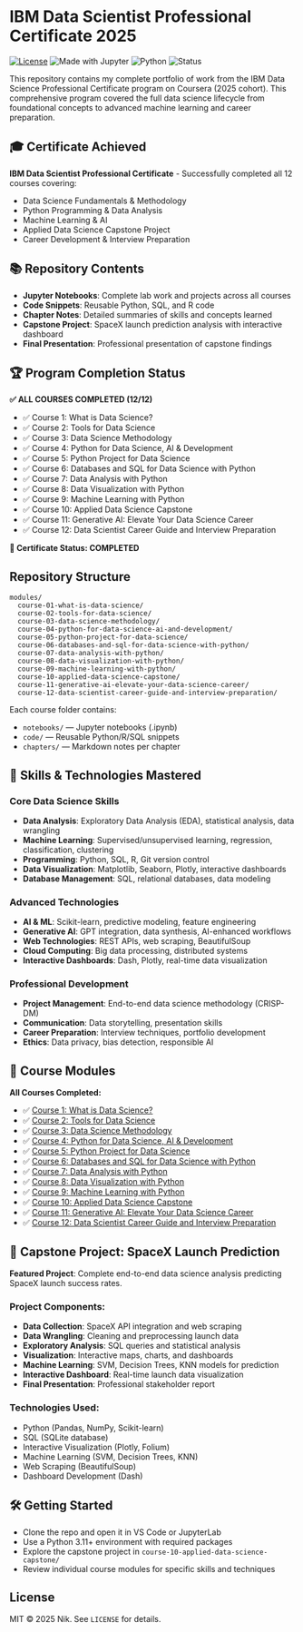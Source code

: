 # IBM Data Scientist Professional Certificate 2025

[![License](https://img.shields.io/badge/License-MIT-blue.svg)](LICENSE)
![Made with Jupyter](https://img.shields.io/badge/Made%20with-Jupyter-orange)
![Python](https://img.shields.io/badge/Python-3.11+-3776AB?logo=python&logoColor=white)
![Status](https://img.shields.io/badge/Status-Certificate%20Completed%20🎓-brightgreen)

This repository contains my complete portfolio of work from the IBM Data Science Professional Certificate program on Coursera (2025 cohort). This comprehensive program covered the full data science lifecycle from foundational concepts to advanced machine learning and career preparation.

## 🎓 Certificate Achieved
**IBM Data Scientist Professional Certificate** - Successfully completed all 12 courses covering:
- Data Science Fundamentals & Methodology
- Python Programming & Data Analysis
- Machine Learning & AI
- Applied Data Science Capstone Project
- Career Development & Interview Preparation

## 📚 Repository Contents
- **Jupyter Notebooks**: Complete lab work and projects across all courses
- **Code Snippets**: Reusable Python, SQL, and R code
- **Chapter Notes**: Detailed summaries of skills and concepts learned
- **Capstone Project**: SpaceX launch prediction analysis with interactive dashboard
- **Final Presentation**: Professional presentation of capstone findings

## 🏆 Program Completion Status

**✅ ALL COURSES COMPLETED (12/12)**
- ✅ Course 1: What is Data Science?
- ✅ Course 2: Tools for Data Science
- ✅ Course 3: Data Science Methodology
- ✅ Course 4: Python for Data Science, AI & Development
- ✅ Course 5: Python Project for Data Science
- ✅ Course 6: Databases and SQL for Data Science with Python
- ✅ Course 7: Data Analysis with Python
- ✅ Course 8: Data Visualization with Python
- ✅ Course 9: Machine Learning with Python
- ✅ Course 10: Applied Data Science Capstone
- ✅ Course 11: Generative AI: Elevate Your Data Science Career
- ✅ Course 12: Data Scientist Career Guide and Interview Preparation

**🎯 Certificate Status: COMPLETED**

## Repository Structure

```
modules/
  course-01-what-is-data-science/
  course-02-tools-for-data-science/
  course-03-data-science-methodology/
  course-04-python-for-data-science-ai-and-development/
  course-05-python-project-for-data-science/
  course-06-databases-and-sql-for-data-science-with-python/
  course-07-data-analysis-with-python/
  course-08-data-visualization-with-python/
  course-09-machine-learning-with-python/
  course-10-applied-data-science-capstone/
  course-11-generative-ai-elevate-your-data-science-career/
  course-12-data-scientist-career-guide-and-interview-preparation/
```

Each course folder contains:

- `notebooks/` — Jupyter notebooks (.ipynb)
- `code/` — Reusable Python/R/SQL snippets
- `chapters/` — Markdown notes per chapter

## 🚀 Skills & Technologies Mastered

### **Core Data Science Skills**
- **Data Analysis**: Exploratory Data Analysis (EDA), statistical analysis, data wrangling
- **Machine Learning**: Supervised/unsupervised learning, regression, classification, clustering
- **Programming**: Python, SQL, R, Git version control
- **Data Visualization**: Matplotlib, Seaborn, Plotly, interactive dashboards
- **Database Management**: SQL, relational databases, data modeling

### **Advanced Technologies**
- **AI & ML**: Scikit-learn, predictive modeling, feature engineering
- **Generative AI**: GPT integration, data synthesis, AI-enhanced workflows
- **Web Technologies**: REST APIs, web scraping, BeautifulSoup
- **Cloud Computing**: Big data processing, distributed systems
- **Interactive Dashboards**: Dash, Plotly, real-time data visualization

### **Professional Development**
- **Project Management**: End-to-end data science methodology (CRISP-DM)
- **Communication**: Data storytelling, presentation skills
- **Career Preparation**: Interview techniques, portfolio development
- **Ethics**: Data privacy, bias detection, responsible AI

## 📁 Course Modules

**All Courses Completed:**
- ✅ [Course 1: What is Data Science?](modules/course-01-what-is-data-science/README.md)
- ✅ [Course 2: Tools for Data Science](modules/course-02-tools-for-data-science/README.md)
- ✅ [Course 3: Data Science Methodology](modules/course-03-data-science-methodology/README.md)
- ✅ [Course 4: Python for Data Science, AI & Development](modules/course-04-python-for-data-science-ai-and-development/README.md)
- ✅ [Course 5: Python Project for Data Science](modules/course-05-python-project-for-data-science/README.md)
- ✅ [Course 6: Databases and SQL for Data Science with Python](modules/course-06-databases-and-sql-for-data-science-with-python/README.md)
- ✅ [Course 7: Data Analysis with Python](modules/course-07-data-analysis-with-python/README.md)
- ✅ [Course 8: Data Visualization with Python](modules/course-08-data-visualization-with-python/README.md)
- ✅ [Course 9: Machine Learning with Python](modules/course-09-machine-learning-with-python/README.md)
- ✅ [Course 10: Applied Data Science Capstone](modules/course-10-applied-data-science-capstone/README.md)
- ✅ [Course 11: Generative AI: Elevate Your Data Science Career](modules/course-11-generative-ai-elevate-your-data-science-career/README.md)
- ✅ [Course 12: Data Scientist Career Guide and Interview Preparation](modules/course-12-data-scientist-career-guide-and-interview-preparation/README.md)

## 🎯 Capstone Project: SpaceX Launch Prediction

**Featured Project**: Complete end-to-end data science analysis predicting SpaceX launch success rates.

### **Project Components:**
- **Data Collection**: SpaceX API integration and web scraping
- **Data Wrangling**: Cleaning and preprocessing launch data
- **Exploratory Analysis**: SQL queries and statistical analysis
- **Visualization**: Interactive maps, charts, and dashboards
- **Machine Learning**: SVM, Decision Trees, KNN models for prediction
- **Interactive Dashboard**: Real-time launch data visualization
- **Final Presentation**: Professional stakeholder report

### **Technologies Used:**
- Python (Pandas, NumPy, Scikit-learn)
- SQL (SQLite database)
- Interactive Visualization (Plotly, Folium)
- Machine Learning (SVM, Decision Trees, KNN)
- Web Scraping (BeautifulSoup)
- Dashboard Development (Dash)

## 🛠️ Getting Started

- Clone the repo and open it in VS Code or JupyterLab
- Use a Python 3.11+ environment with required packages
- Explore the capstone project in `course-10-applied-data-science-capstone/`
- Review individual course modules for specific skills and techniques

## License

MIT © 2025 Nik. See `LICENSE` for details.
